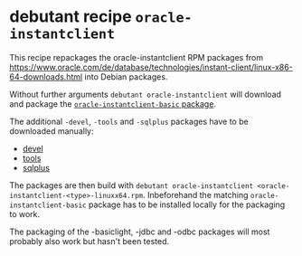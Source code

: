 # debutant recipe `oracle-instantclient`

This recipe repackages the oracle-instantclient RPM packages from 
https://www.oracle.com/de/database/technologies/instant-client/linux-x86-64-downloads.html
into Debian packages.

Without further arguments `debutant oracle-instantclient` will download and package the
[`oracle-instantclient-basic` package](https://download.oracle.com/otn_software/linux/instantclient/oracle-instantclient-basic-linuxx64.rpm).

The additional `-devel`, `-tools` and `-sqlplus` packages have to be downloaded manually:
* [devel](https://download.oracle.com/otn_software/linux/instantclient/oracle-instantclient-devel-linuxx64.rpm)
* [tools](https://download.oracle.com/otn_software/linux/instantclient/oracle-instantclient-tools-linuxx64.rpm)
* [sqlplus](https://download.oracle.com/otn_software/linux/instantclient/oracle-instantclient-sqlplus-linuxx64.rpm)

The packages are then build with `debutant oracle-instantclient <oracle-instantclient-<type>-linuxx64.rpm`.
Inbeforehand the matching `oracle-instantclient-basic` package has to be installed locally for the packaging to work.

The packaging of the -basiclight, -jdbc and -odbc packages will most probably also work but hasn't been tested.
